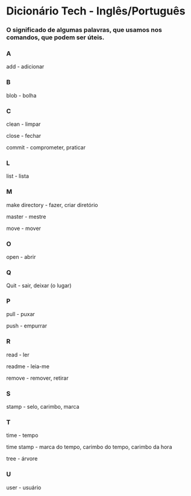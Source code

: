 # Dicionário Tech - Inglês/Português

### O significado de algumas palavras, que usamos nos comandos, que podem ser úteis.



### A

add - adicionar



### B

blob - bolha



### C 

clean - limpar

close - fechar

commit - comprometer, praticar



### L 

list - lista



### M 

make directory - fazer, criar diretório

master - mestre 

move - mover



### O

open - abrir 

### Q

Quit - sair, deixar (o lugar)



### P 

pull - puxar 

push - empurrar



### R

read - ler

readme - leia-me

remove - remover, retirar



### S

stamp - selo, carimbo, marca



### T

time - tempo

time stamp - marca do tempo, carimbo do tempo, carimbo da hora

tree - árvore



### U

user - usuário